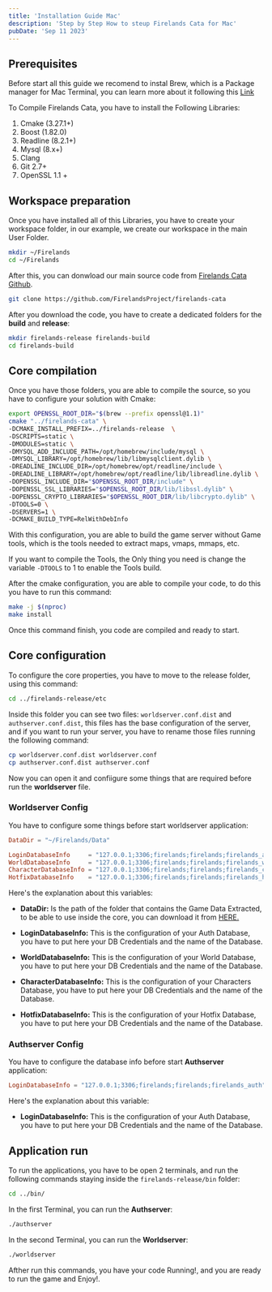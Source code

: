 ```yaml
---
title: 'Installation Guide Mac'
description: 'Step by Step How to steup Firelands Cata for Mac'
pubDate: 'Sep 11 2023'
---
```


## Prerequisites

Before start all this guide we recomend to instal Brew, which is a Package manager for Mac Terminal, you can learn more about it following this [Link](https://brew.sh/)

To Compile Firelands Cata, you have to install the Following Libraries:

1. Cmake (3.27.1+)
2. Boost (1.82.0)
3. Readline (8.2.1+)
4. Mysql (8.x+)
5. Clang
6. Git 2.7+
7. OpenSSL 1.1 +

## Workspace preparation

Once you have installed all of this Libraries, you have to create your workspace folder, in our example, we create our workspace in the main User Folder.
```zsh
mkdir ~/Firelands
cd ~/Firelands
```
After this, you can donwload our main source code from [Firelands Cata Github](https://github.com/FirelandsProject/firelands-cata).
```zsh
git clone https://github.com/FirelandsProject/firelands-cata
```

After you download the code, you have to create a dedicated folders for the **build** and **release**:
```zsh
mkdir firelands-release firelands-build
cd firelands-build
```

## Core compilation

Once you have those folders, you are able to compile the source, so you have to configure your solution with Cmake:
```zsh
export OPENSSL_ROOT_DIR="$(brew --prefix openssl@1.1)"
cmake "../firelands-cata" \
-DCMAKE_INSTALL_PREFIX=../firelands-release  \
-DSCRIPTS=static \
-DMODULES=static \
-DMYSQL_ADD_INCLUDE_PATH=/opt/homebrew/include/mysql \
-DMYSQL_LIBRARY=/opt/homebrew/lib/libmysqlclient.dylib \
-DREADLINE_INCLUDE_DIR=/opt/homebrew/opt/readline/include \
-DREADLINE_LIBRARY=/opt/homebrew/opt/readline/lib/libreadline.dylib \
-DOPENSSL_INCLUDE_DIR="$OPENSSL_ROOT_DIR/include" \
-DOPENSSL_SSL_LIBRARIES="$OPENSSL_ROOT_DIR/lib/libssl.dylib" \
-DOPENSSL_CRYPTO_LIBRARIES="$OPENSSL_ROOT_DIR/lib/libcrypto.dylib" \
-DTOOLS=0 \
-DSERVERS=1 \
-DCMAKE_BUILD_TYPE=RelWithDebInfo
```

With this configuration, you are able to build the game server without Game tools, which is the tools needed to extract maps, vmaps, mmaps, etc.

If you want to compile the Tools, the Only thing you need is change the variable `-DTOOLS` to 1 to enable the Tools build.

After the cmake configuration, you are able to compile your code, to do this you have to run this command:

```zsh
make -j $(nproc)
make install
```

Once this command finish, you code are compiled and ready to start.

## Core configuration

To configure the core properties, you have to move to the release folder, using this command:
```zsh
cd ../firelands-release/etc
```

Inside this folder you can see two files:  `worldserver.conf.dist` and `authserver.conf.dist`, this files has the base configuration of the server, and if you want to run your server, you have to rename those files running the following command:

```zsh
cp worldserver.conf.dist worldserver.conf
cp authserver.conf.dist authserver.conf
```

Now you can open it and confiigure some things that are required before run the **worldserver** file.

### Worldserver Config

You have to configure some things before start worldserver application:
```conf
DataDir = "~/Firelands/Data"

LoginDatabaseInfo     = "127.0.0.1;3306;firelands;firelands;firelands_auth"
WorldDatabaseInfo     = "127.0.0.1;3306;firelands;firelands;firelands_world"
CharacterDatabaseInfo = "127.0.0.1;3306;firelands;firelands;firelands_characters"
HotfixDatabaseInfo    = "127.0.0.1;3306;firelands;firelands;firelands_hotfixes"
```

Here's the explanation about this variables:

- **DataDir:** Is the path of the folder that contains the Game Data Extracted, to be able to use inside the core, you can download it from [HERE.](https://github.com/seobryn/cata-client-data/releases/download/v.10/FC_V10.zip)

- **LoginDatabaseInfo:** This is the configuration of your Auth Database, you have to put here your DB Credentials and the name of the Database.

- **WorldDatabaseInfo:** This is the configuration of your World Database, you have to put here your DB Credentials and the name of the Database.

- **CharacterDatabaseInfo:** This is the configuration of your Characters Database, you have to put here your DB Credentials and the name of the Database.

- **HotfixDatabaseInfo:** This is the configuration of your Hotfix Database, you have to put here your DB Credentials and the name of the Database.

### Authserver Config

You have to configure the database info before start **Authserver** application:

```conf
LoginDatabaseInfo = "127.0.0.1;3306;firelands;firelands;firelands_auth"
```

Here's the explanation about this variable:

- **LoginDatabaseInfo:** This is the configuration of your Auth Database, you have to put here your DB Credentials and the name of the Database.

## Application run

To run the applications, you have to be open 2 terminals, and run the following commands staying inside the `firelands-release/bin` folder:

```zsh
cd ../bin/
```

In the first Terminal, you can run the **Authserver**:
```zsh
./authserver
```

In the second Terminal, you can run the **Worldserver**:
```zsh
./worldserver
```

Afther run this commands, you have your code Running!, and you are ready to run the game and Enjoy!.